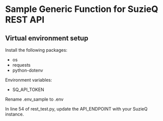 # Sample Generic Function for SuzieQ REST API

## Virtual environment setup
Install the following packages:
  - os
  - requests
  - python-dotenv

Environment variables:
- SQ_API_TOKEN

Rename .env_sample to .env

In line 54 of rest_test.py, update the API_ENDPOINT with your SuzieQ instance.